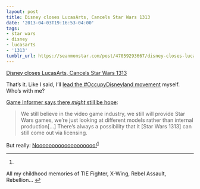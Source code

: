 ```yaml
---
layout: post
title: Disney closes LucasArts, Cancels Star Wars 1313
date: '2013-04-03T19:16:53-04:00'
tags:
- star wars
- disney
- lucasarts
- '1313'
tumblr_url: https://seanmonstar.com/post/47059293667/disney-closes-lucasarts-cancels-star-wars-1313
---
```

[Disney closes LucasArts, Cancels Star Wars 1313](http://kotaku.com/disney-shuts-down-lucasarts-468473749)  

That’s it. Like I said, I’ll [lead the #OccupyDisneyland movement](http://seanmonstar.com/blog/disney-1313/) myself. Who’s with me?

[Game Informer says there _might_ still be hope](https://www.gameinformer.com/b/news/archive/2013/04/03/lucasarts-rep-says-star-wars-1313-might-be-saved.aspx):

> We still believe in the video game industry, we still will provide Star Wars games, we’re just looking at different models rather than internal production[…] There’s always a possibility that it [Star Wars 1313] can still come out via licensing.

But really: [Nooooooooooooooooooo!](http://nooooooooooooooo.com/)<sup id="fnref:1"><a href="#fn:1" class="footnote-ref" role="doc-noteref">1</a></sup>

* * *

1. 

All my childhood memories of TIE Fighter, X-Wing, Rebel Assault, Rebellion…&nbsp;[↩︎](#fnref:1)


